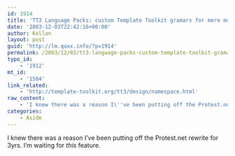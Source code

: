 ```yaml
---
id: 1914
title: 'TT3 Language Packs: custom Template Toolkit gramars for mere mortals'
date: '2003-12-03T22:42:16+00:00'
author: Kellan
layout: post
guid: 'http://lm.quxx.info/?p=1914'
permalink: /2003/12/03/tt3-language-packs-custom-template-toolkit-gramars-for-mere-mortals/
typo_id:
    - '1912'
mt_id:
    - '1504'
link_related:
    - 'http://template-toolkit.org/tt3/design/namespace.html'
raw_content:
    - 'I knew there was a reason I\''ve been putting off the Protest.net rewrite for 3yrs.  I\''m waiting for *this* feature.'
categories:
    - Aside
---
```


I knew there was a reason I’ve been putting off the Protest.net rewrite for 3yrs. I’m waiting for *this* feature.